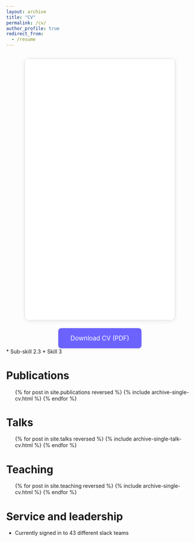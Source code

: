 ```yaml
---
layout: archive
title: "CV"
permalink: /cv/
author_profile: true
redirect_from:
  - /resume
---
```



<div style="text-align:center; margin-top: 2em;">
  <embed src="/files/cv.pdf" type="application/pdf" width="80%" height="700px" style="border-radius: 12px; box-shadow: 0 2px 12px rgba(0,0,0,0.08); border: 1px solid #ddd;" />
  <div style="margin-top: 1.5em;">
    <a href="/files/cv.pdf" download style="display:inline-block; padding: 1em 2em; background: #6c63ff; color: #fff; border-radius: 8px; font-size: 1.2em; text-decoration: none; box-shadow: 0 2px 8px rgba(0,0,0,0.08);">
      Download CV (PDF)
    </a>
  </div>
</div>
  * Sub-skill 2.3
* Skill 3

Publications
======
  <ul>{% for post in site.publications reversed %}
    {% include archive-single-cv.html %}
  {% endfor %}</ul>
  
Talks
======
  <ul>{% for post in site.talks reversed %}
    {% include archive-single-talk-cv.html  %}
  {% endfor %}</ul>
  
Teaching
======
  <ul>{% for post in site.teaching reversed %}
    {% include archive-single-cv.html %}
  {% endfor %}</ul>
  
Service and leadership
======
* Currently signed in to 43 different slack teams
